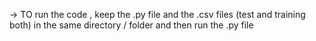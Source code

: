 -> TO run the code , keep the .py file and the .csv files (test and training both) in the same directory / folder and then run the .py file 